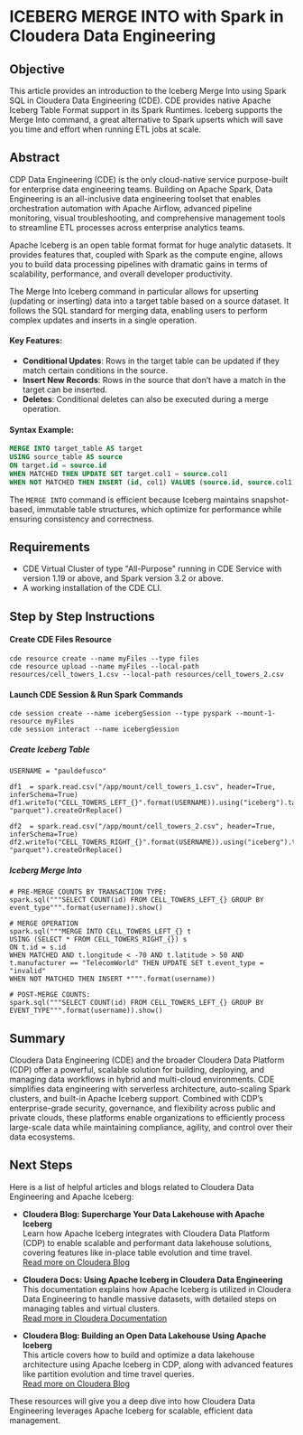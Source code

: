 # ICEBERG MERGE INTO with Spark in Cloudera Data Engineering

## Objective

This article provides an introduction to the Iceberg Merge Into using Spark SQL in Cloudera Data Engineering (CDE). CDE provides native Apache Iceberg Table Format support in its Spark Runtimes. Iceberg supports the Merge Into command, a great alternative to Spark upserts which will save you time and effort when running ETL jobs at scale.

## Abstract

CDP Data Engineering (CDE) is the only cloud-native service purpose-built for enterprise data engineering teams. Building on Apache Spark, Data Engineering is an all-inclusive data engineering toolset that enables orchestration automation with Apache Airflow, advanced pipeline monitoring, visual troubleshooting, and comprehensive management tools to streamline ETL processes across enterprise analytics teams.

Apache Iceberg is an open table format format for huge analytic datasets. It provides features that, coupled with Spark as the compute engine, allows you to build data processing pipelines with dramatic gains in terms of scalability, performance, and overall developer productivity.

The Merge Into Iceberg command in particular allows for upserting (updating or inserting) data into a target table based on a source dataset. It follows the SQL standard for merging data, enabling users to perform complex updates and inserts in a single operation.

#### Key Features:
- **Conditional Updates**: Rows in the target table can be updated if they match certain conditions in the source.
- **Insert New Records**: Rows in the source that don’t have a match in the target can be inserted.
- **Deletes**: Conditional deletes can also be executed during a merge operation.

#### Syntax Example:
```sql
MERGE INTO target_table AS target
USING source_table AS source
ON target.id = source.id
WHEN MATCHED THEN UPDATE SET target.col1 = source.col1
WHEN NOT MATCHED THEN INSERT (id, col1) VALUES (source.id, source.col1)
```

The `MERGE INTO` command is efficient because Iceberg maintains snapshot-based, immutable table structures, which optimize for performance while ensuring consistency and correctness.

## Requirements

* CDE Virtual Cluster of type "All-Purpose" running in CDE Service with version 1.19 or above, and Spark version 3.2 or above.
* A working installation of the CDE CLI.

## Step by Step Instructions

#### Create CDE Files Resource

```
cde resource create --name myFiles --type files
cde resource upload --name myFiles --local-path resources/cell_towers_1.csv --local-path resources/cell_towers_2.csv
```

#### Launch CDE Session & Run Spark Commands

```
cde session create --name icebergSession --type pyspark --mount-1-resource myFiles
cde session interact --name icebergSession
```

##### Create Iceberg Table

```
USERNAME = "pauldefusco"

df1  = spark.read.csv("/app/mount/cell_towers_1.csv", header=True, inferSchema=True)
df1.writeTo("CELL_TOWERS_LEFT_{}".format(USERNAME)).using("iceberg").tableProperty("write.format.default", "parquet").createOrReplace()

df2  = spark.read.csv("/app/mount/cell_towers_2.csv", header=True, inferSchema=True)
df2.writeTo("CELL_TOWERS_RIGHT_{}".format(USERNAME)).using("iceberg").tableProperty("write.format.default", "parquet").createOrReplace()
```

##### Iceberg Merge Into

```
# PRE-MERGE COUNTS BY TRANSACTION TYPE:
spark.sql("""SELECT COUNT(id) FROM CELL_TOWERS_LEFT_{} GROUP BY event_type""".format(username)).show()

# MERGE OPERATION
spark.sql("""MERGE INTO CELL_TOWERS_LEFT_{} t   
USING (SELECT * FROM CELL_TOWERS_RIGHT_{}) s          
ON t.id = s.id               
WHEN MATCHED AND t.longitude < -70 AND t.latitude > 50 AND t.manufacturer == "TelecomWorld" THEN UPDATE SET t.event_type = "invalid"
WHEN NOT MATCHED THEN INSERT *""".format(username))

# POST-MERGE COUNTS:
spark.sql("""SELECT COUNT(id) FROM CELL_TOWERS_LEFT_{} GROUP BY EVENT_TYPE""".format(username)).show()
```

## Summary

Cloudera Data Engineering (CDE) and the broader Cloudera Data Platform (CDP) offer a powerful, scalable solution for building, deploying, and managing data workflows in hybrid and multi-cloud environments. CDE simplifies data engineering with serverless architecture, auto-scaling Spark clusters, and built-in Apache Iceberg support. Combined with CDP’s enterprise-grade security, governance, and flexibility across public and private clouds, these platforms enable organizations to efficiently process large-scale data while maintaining compliance, agility, and control over their data ecosystems.

## Next Steps

Here is a list of helpful articles and blogs related to Cloudera Data Engineering and Apache Iceberg:

- **Cloudera Blog: Supercharge Your Data Lakehouse with Apache Iceberg**  
   Learn how Apache Iceberg integrates with Cloudera Data Platform (CDP) to enable scalable and performant data lakehouse solutions, covering features like in-place table evolution and time travel.  
   [Read more on Cloudera Blog](https://blog.cloudera.com/supercharge-your-data-lakehouse-with-apache-iceberg-in-cloudera-data-platform/)

- **Cloudera Docs: Using Apache Iceberg in Cloudera Data Engineering**  
   This documentation explains how Apache Iceberg is utilized in Cloudera Data Engineering to handle massive datasets, with detailed steps on managing tables and virtual clusters.  
   [Read more in Cloudera Documentation](https://docs.cloudera.com/data-engineering/cloud/manage-jobs/topics/cde-using-iceberg.html)

- **Cloudera Blog: Building an Open Data Lakehouse Using Apache Iceberg**  
   This article covers how to build and optimize a data lakehouse architecture using Apache Iceberg in CDP, along with advanced features like partition evolution and time travel queries.  
   [Read more on Cloudera Blog](https://blog.cloudera.com/how-to-use-apache-iceberg-in-cdp-open-lakehouse/)

These resources will give you a deep dive into how Cloudera Data Engineering leverages Apache Iceberg for scalable, efficient data management.
